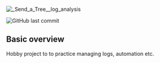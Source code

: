 ![_Send_a_Tree__log_analysis](https://user-images.githubusercontent.com/103418339/164459100-2c3f31bc-e79a-47a8-8408-8fc96fe90415.png)

![GitHub last commit](https://img.shields.io/github/last-commit/llevi95/Send_A_Tree)


## Basic overview
Hobby project to to practice managing logs, automation etc.
